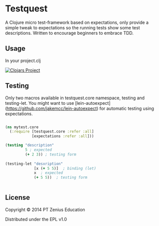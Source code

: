 # Testquest

A Clojure micro test-framework based on expectations, only provide a simple tweak to expectations so the running tests show some test descriptions. Written to encourage beginners to embrace TDD.

## Usage

In your project.clj

[![Clojars Project](http://clojars.org/zenedu/testquest/latest-version.svg)](http://clojars.org/zenedu/testquest)

## Testing

Only two macros available in testquest.core namespace, testing and testing-let. You might want to use [lein-autoexpect] (https://github.com/jakemcc/lein-autoexpect) for automatic testing using expectations. 



```clojure

(ns mytest.core 
  (:require [testquest.core :refer :all]
            [expectations :refer :all]))

(testing "description"
         5 ; expected
         (+ 2 3)) ; testing form
         
(testing-let "desxription"
             [x (+ 5 5)]  ; binding (let)
             x  ; expected
             (+ 5 5))  ; testing form
            
```

## License

Copyright © 2014 PT Zenius Education

Distributed under the EPL v1.0
